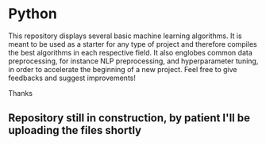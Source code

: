 # Python
This repository displays several basic machine learning algorithms. It is meant to be used as a starter for any type of project and therefore compiles the best algorithms in each respective field. It also englobes common data preprocessing, for instance NLP preprocessing, and hyperparameter tuning, in order to accelerate the beginning of a new project. Feel free to give feedbacks and suggest improvements!

Thanks

## Repository still in construction, by patient I'll be uploading the files shortly
